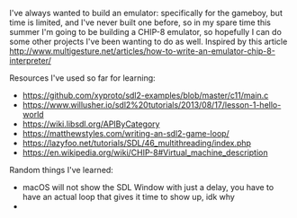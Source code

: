 I've always wanted to build an emulator: specifically for the gameboy, 
but time is limited, and I've never built one before, so in my spare time
this summer I'm going to be building a CHIP-8 emulator, so hopefully I can 
do some other projects I've been wanting to do as well. Inspired by this 
article http://www.multigesture.net/articles/how-to-write-an-emulator-chip-8-interpreter/

Resources I've used so far for learning:
- https://github.com/xyproto/sdl2-examples/blob/master/c11/main.c
- https://www.willusher.io/sdl2%20tutorials/2013/08/17/lesson-1-hello-world
- https://wiki.libsdl.org/APIByCategory
- https://matthewstyles.com/writing-an-sdl2-game-loop/
- https://lazyfoo.net/tutorials/SDL/46_multithreading/index.php
- https://en.wikipedia.org/wiki/CHIP-8#Virtual_machine_description


Random things I've learned:

- macOS will not show the SDL Window with just a delay, you have to have an actual loop
that gives it time to show up, idk why
- 